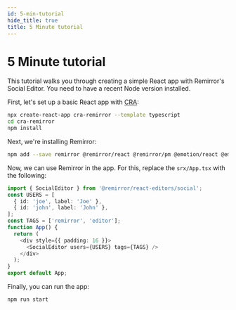 ```yaml
---
id: 5-min-tutorial
hide_title: true
title: 5 Minute tutorial
---
```


# 5 Minute tutorial

This tutorial walks you through creating a simple React app with Remirror's Social Editor. You need to have a recent Node version installed.

First, let's set up a basic React app with [CRA](https://reactjs.org/docs/create-a-new-react-app.html):

```bash type=installation
npx create-react-app cra-remirror --template typescript
cd cra-remirror
npm install
```

Next, we're installing Remirror:

```bash
npm add --save remirror @remirror/react @remirror/pm @emotion/react @emotion/styled @remirror/react-editors
```

Now, we can use Remirror in the app. For this, replace the `srx/App.tsx` with the following:

```typescript
import { SocialEditor } from '@remirror/react-editors/social';
const USERS = [
  { id: 'joe', label: 'Joe' },
  { id: 'john', label: 'John' },
];
const TAGS = ['remirror', 'editor'];
function App() {
  return (
    <div style={{ padding: 16 }}>
      <SocialEditor users={USERS} tags={TAGS} />
    </div>
  );
}
export default App;
```

Finally, you can run the app:

```bash
npm run start
```
